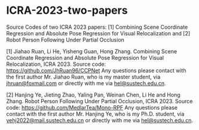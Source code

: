 # ICRA-2023-two-papers
Source Codes of two ICRA 2023 papers: [1] Combining Scene Coordinate Regression and Absolute Pose Regression for Visual Relocalization and [2] Robot Person Following Under Partial Occlusion

[1] Jiahao Ruan, Li He, Yisheng Guan, Hong Zhang. Combining Scene Coordinate Regression and Absolute Pose Regression for Visual Relocalization, ICRA 2023.
Source code: https://github.com/JhRuan96/CCPNet
Any questions please contact with the first author Mr. Jiahao Ruan, who is my master student, via jhruan@foxmail.com or directly with me via hel@sustech.edu.cn.

[2] Hanjing Ye, Jieting Zhao, Yaling Pan, Weinan Chen, Li He and Hong Zhang. Robot Person Following Under Partial Occlusion, ICRA 2023.
Source code: https://github.com/MedlarTea/Mono-RPF
Any questions please contact with the first author Mr. Hanjing Ye, who is my Ph.D. student, via yehj2022@mail.sustech.edu.cn or directly with me via hel@sustech.edu.cn.

